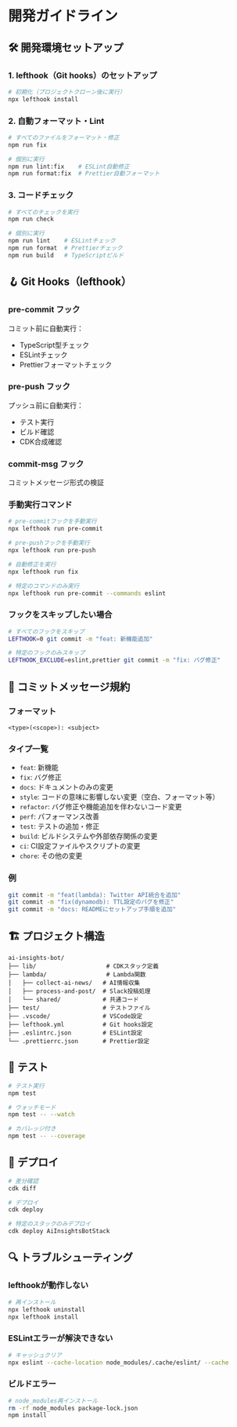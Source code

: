 # 開発ガイドライン

## 🛠️ 開発環境セットアップ

### 1. lefthook（Git hooks）のセットアップ

```bash
# 初期化（プロジェクトクローン後に実行）
npx lefthook install
```

### 2. 自動フォーマット・Lint

```bash
# すべてのファイルをフォーマット・修正
npm run fix

# 個別に実行
npm run lint:fix    # ESLint自動修正
npm run format:fix  # Prettier自動フォーマット
```

### 3. コードチェック

```bash
# すべてのチェックを実行
npm run check

# 個別に実行
npm run lint    # ESLintチェック
npm run format  # Prettierチェック
npm run build   # TypeScriptビルド
```

## 🪝 Git Hooks（lefthook）

### pre-commit フック

コミット前に自動実行：

- TypeScript型チェック
- ESLintチェック
- Prettierフォーマットチェック

### pre-push フック

プッシュ前に自動実行：

- テスト実行
- ビルド確認
- CDK合成確認

### commit-msg フック

コミットメッセージ形式の検証

### 手動実行コマンド

```bash
# pre-commitフックを手動実行
npx lefthook run pre-commit

# pre-pushフックを手動実行
npx lefthook run pre-push

# 自動修正を実行
npx lefthook run fix

# 特定のコマンドのみ実行
npx lefthook run pre-commit --commands eslint
```

### フックをスキップしたい場合

```bash
# すべてのフックをスキップ
LEFTHOOK=0 git commit -m "feat: 新機能追加"

# 特定のフックのみスキップ
LEFTHOOK_EXCLUDE=eslint,prettier git commit -m "fix: バグ修正"
```

## 📝 コミットメッセージ規約

### フォーマット

```
<type>(<scope>): <subject>
```

### タイプ一覧

- `feat`: 新機能
- `fix`: バグ修正
- `docs`: ドキュメントのみの変更
- `style`: コードの意味に影響しない変更（空白、フォーマット等）
- `refactor`: バグ修正や機能追加を伴わないコード変更
- `perf`: パフォーマンス改善
- `test`: テストの追加・修正
- `build`: ビルドシステムや外部依存関係の変更
- `ci`: CI設定ファイルやスクリプトの変更
- `chore`: その他の変更

### 例

```bash
git commit -m "feat(lambda): Twitter API統合を追加"
git commit -m "fix(dynamodb): TTL設定のバグを修正"
git commit -m "docs: READMEにセットアップ手順を追加"
```

## 🏗️ プロジェクト構造

```
ai-insights-bot/
├── lib/                    # CDKスタック定義
├── lambda/                 # Lambda関数
│   ├── collect-ai-news/   # AI情報収集
│   ├── process-and-post/  # Slack投稿処理
│   └── shared/            # 共通コード
├── test/                  # テストファイル
├── .vscode/               # VSCode設定
├── lefthook.yml           # Git hooks設定
├── .eslintrc.json         # ESLint設定
└── .prettierrc.json       # Prettier設定
```

## 🧪 テスト

```bash
# テスト実行
npm test

# ウォッチモード
npm test -- --watch

# カバレッジ付き
npm test -- --coverage
```

## 🚀 デプロイ

```bash
# 差分確認
cdk diff

# デプロイ
cdk deploy

# 特定のスタックのみデプロイ
cdk deploy AiInsightsBotStack
```

## 🔍 トラブルシューティング

### lefthookが動作しない

```bash
# 再インストール
npx lefthook uninstall
npx lefthook install
```

### ESLintエラーが解決できない

```bash
# キャッシュクリア
npx eslint --cache-location node_modules/.cache/eslint/ --cache
```

### ビルドエラー

```bash
# node_modules再インストール
rm -rf node_modules package-lock.json
npm install
```
